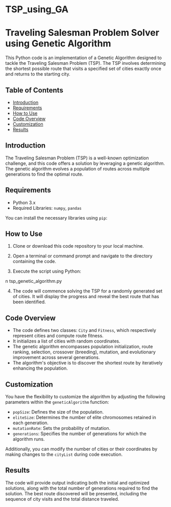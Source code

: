 # TSP_using_GA


# Traveling Salesman Problem Solver using Genetic Algorithm

This Python code is an implementation of a Genetic Algorithm designed to tackle the Traveling Salesman Problem (TSP). The TSP involves determining the shortest possible route that visits a specified set of cities exactly once and returns to the starting city.

## Table of Contents

- [Introduction](#introduction)
- [Requirements](#requirements)
- [How to Use](#how-to-use)
- [Code Overview](#code-overview)
- [Customization](#customization)
- [Results](#results)


## Introduction

The Traveling Salesman Problem (TSP) is a well-known optimization challenge, and this code offers a solution by leveraging a genetic algorithm. The genetic algorithm evolves a population of routes across multiple generations to find the optimal route.

## Requirements

- Python 3.x
- Required Libraries: `numpy`, `pandas`

You can install the necessary libraries using `pip`:



## How to Use

1. Clone or download this code repository to your local machine.

2. Open a terminal or command prompt and navigate to the directory containing the code.

3. Execute the script using Python:

n tsp_genetic_algorithm.py


4. The code will commence solving the TSP for a randomly generated set of cities. It will display the progress and reveal the best route that has been identified.

## Code Overview

- The code defines two classes: `City` and `Fitness`, which respectively represent cities and compute route fitness.
- It initializes a list of cities with random coordinates.
- The genetic algorithm encompasses population initialization, route ranking, selection, crossover (breeding), mutation, and evolutionary improvement across several generations.
- The algorithm's objective is to discover the shortest route by iteratively enhancing the population.

## Customization

You have the flexibility to customize the algorithm by adjusting the following parameters within the `geneticAlgorithm` function:

- `popSize`: Defines the size of the population.
- `eliteSize`: Determines the number of elite chromosomes retained in each generation.
- `mutationRate`: Sets the probability of mutation.
- `generations`: Specifies the number of generations for which the algorithm runs.

Additionally, you can modify the number of cities or their coordinates by making changes to the `cityList` during code execution.

## Results

The code will provide output indicating both the initial and optimized solutions, along with the total number of generations required to find the solution. The best route discovered will be presented, including the sequence of city visits and the total distance traveled.

